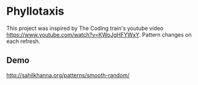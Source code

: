 # Phyllotaxis
This project was inspired by The Coding train's youtube video https://www.youtube.com/watch?v=KWoJgHFYWxY.
Pattern changes on each refresh.
## Demo
http://sahilkhanna.org/patterns/smooth-random/
